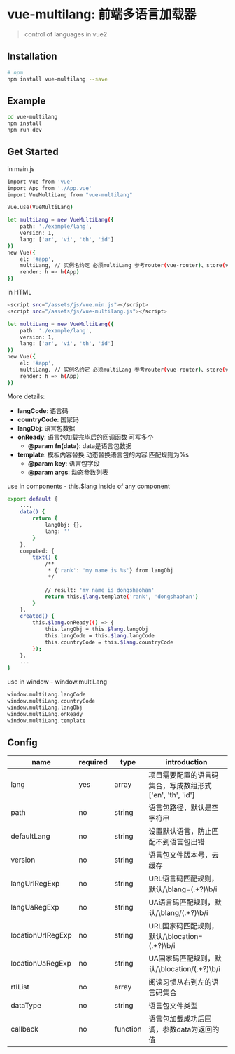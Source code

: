 # vue-multilang: 前端多语言加载器
> control of languages in vue2

## Installation

```bash
# npm
npm install vue-multilang --save
```

## Example

```bash
cd vue-multilang
npm install
npm run dev
```

## Get Started

in main.js
```bash
import Vue from 'vue'
import App from './App.vue'
import VueMultiLang from "vue-multilang"

Vue.use(VueMultiLang)

let multiLang = new VueMultiLang({
    path: './example/lang',
    version: 1,
    lang: ['ar', 'vi', 'th', 'id']
})
new Vue({
    el: '#app',
    multiLang, // 实例名约定 必须multiLang 参考router(vue-router)、store(vuex)
    render: h => h(App)
})
```
in HTML
```bash
<script src="/assets/js/vue.min.js"></script>
<script src="/assets/js/vue-multilang.js"></script>

let multiLang = new VueMultiLang({
    path: './example/lang',
    version: 1,
    lang: ['ar', 'vi', 'th', 'id']
})
new Vue({
    el: '#app',
    multiLang, // 实例名约定 必须multiLang 参考router(vue-router)、store(vuex)
    render: h => h(App)
})
```

More details:
- **langCode**: 语言码
- **countryCode**: 国家码
- **langObj**: 语言包数据
- **onReady**: 语言包加载完毕后的回调函数 可写多个
    - **@param fn(data)**: data是语言包数据
- **template**: 模板内容替换 动态替换语言包的内容 匹配规则为%s
    - **@param key**: 语言包字段
    - **@param args**: 动态参数列表
    
use in components - this.$lang inside of any component
```bash 
export default {
    ...,
    data() {
        return {
            langObj: {},
            lang: ''
        }
    },
    computed: {
        text() {
            /**
             * {'rank': 'my name is %s'} from langObj 
             */
             
            // result: 'my name is dongshaohan'
            return this.$lang.template('rank', 'dongshaohan')
        }
    },
    created() {
        this.$lang.onReady(() => {
            this.langObj = this.$lang.langObj
            this.langCode = this.$lang.langCode
            this.countryCode = this.$lang.countryCode
        });
    },
    ...
}
```
use in window - window.multiLang
```bash
window.multiLang.langCode
window.multiLang.countryCode
window.multiLang.langObj
window.multiLang.onReady
window.multiLang.template
```

## Config
|name|required|type|introduction|
|-----|-----|-----|-----|
|lang|yes|array|项目需要配置的语言码集合，写成数组形式['en', 'th', 'id']|
|path|no|string|语言包路径，默认是空字符串|
|defaultLang|no|string|设置默认语言，防止匹配不到语言包出错|
|version|no|string|语言包文件版本号，去缓存|
|langUrlRegExp|no|string|URL语言码匹配规则，默认/\blang=(.+?)\b/i|
|langUaRegExp|no|string|UA语言码匹配规则，默认/\blang\/(.+?)\b/i|
|locationUrlRegExp|no|string|URL国家码匹配规则，默认/\blocation=(.+?)\b/i|
|locationUaRegExp|no|string|UA国家码匹配规则，默认/\blocation\/(.+?)\b/i|
|rtlList|no|array|阅读习惯从右到左的语言码集合|
|dataType|no|string|语言包文件类型|
|callback|no|function|语言包加载成功后回调，参数data为返回的值|